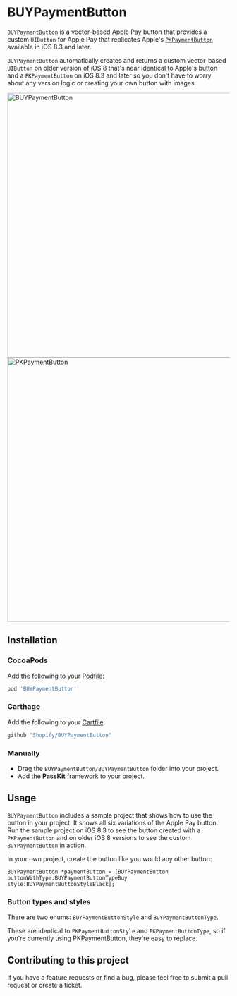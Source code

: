 # BUYPaymentButton

`BUYPaymentButton` is a vector-based Apple Pay button that provides a custom `UIButton` for Apple Pay that replicates Apple's [`PKPaymentButton`](https://developer.apple.com/library/ios/documentation/PassKit/Reference/PKPaymentButton_Class/index.html) available in iOS 8.3 and later.

`BUYPaymentButton` automatically creates and returns a custom vector-based `UIButton` on older version of iOS 8 that's near identical to Apple's button and a `PKPaymentButton` on iOS 8.3 and later so you don't have to worry about any version logic or creating your own button with images.

<img src="https://raw.github.com/Shopify/buypaymentbutton/master/BUYPaymentButton.png" height="600" alt="BUYPaymentButton"><img src="https://raw.github.com/Shopify/buypaymentbutton/master/PKPaymentButton.png" height="600" alt="PKPaymentButton">

## Installation

### CocoaPods

Add the following to your [Podfile](http://guides.cocoapods.org/using/using-cocoapods.html):

```ruby
pod 'BUYPaymentButton'
```

### Carthage

Add the following to your [Cartfile](https://github.com/Carthage/Carthage/blob/master/Documentation/Artifacts.md#cartfile):

```ruby
github "Shopify/BUYPaymentButton"
```

### Manually

* Drag the `BUYPaymentButton/BUYPaymentButton` folder into your project.
* Add the **PassKit** framework to your project.

## Usage

`BUYPaymentButton` includes a sample project that shows how to use the button in your project. It shows all six variations of the Apple Pay button. Run the sample project on iOS 8.3 to see the button created with a `PKPaymentButton` and on older iOS 8 versions to see the custom `BUYPaymentButton` in action.

In your own project, create the button like you would any other button:

```objc
BUYPaymentButton *paymentButton = [BUYPaymentButton buttonWithType:BUYPaymentButtonTypeBuy style:BUYPaymentButtonStyleBlack];
```

### Button types and styles

There are two enums: `BUYPaymentButtonStyle` and `BUYPaymentButtonType`. 

These are identical to `PKPaymentButtonStyle` and `PKPaymentButtonType`, so if you're currently using PKPaymentButton, they're easy to replace.

## Contributing to this project

If you have a feature requests or find a bug, please feel free to submit a pull request or create a ticket. 
